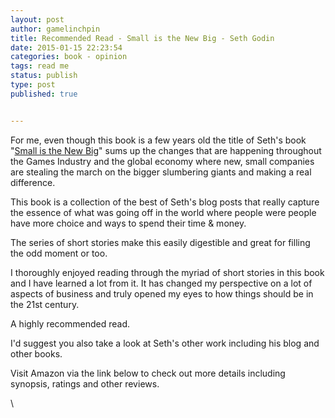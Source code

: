 ```yaml
---
layout: post
author: gamelinchpin
title: Recommended Read - Small is the New Big - Seth Godin
date: 2015-01-15 22:23:54
categories: book - opinion
tags: read me
status: publish
type: post
published: true


---
```

<div>

For me, even though this book is a few years old the title of Seth's
book "[Small is the New
Big](http://www.amazon.co.uk/dp/0141030534?tag=gamedevelcons-21&camp=2902&creative=19466&linkCode=as4&creativeASIN=0141030534&adid=0R84FDVHR1W0QC4H58ME&)" sums up the changes that are happening throughout the Games Industry and the global economy where new, small companies are stealing the march on the bigger slumbering giants and making a real difference.

This book is a collection of the best of Seth's blog posts that really
capture the essence of what was going off in the world where people were
people have more choice and ways to spend their time & money.

<div
style="margin-bottom: 0px; margin-left: 0px; margin-right: 0px; margin-top: 0px;">

The series of short stories make this easily digestible and great for
filling the odd moment or too.

</div>

<div
style="margin-bottom: 0px; margin-left: 0px; margin-right: 0px; margin-top: 0px;">

</div>

I thoroughly enjoyed reading through the myriad of short stories in this
book and I have learned a lot from it. It has changed my perspective on
a lot of aspects of business and truly opened my eyes to how things
should be in the 21st century.

A highly recommended read.

I'd suggest you also take a look at Seth's other work including his blog
and other books.

Visit Amazon via the link below to check out more details including
synopsis, ratings and other reviews.

</div>

\

